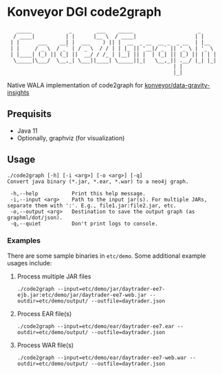 # Konveyor DGI code2graph
```
   _____            _        ___    _____                     _     
  / ____|          | |      |__ \  / ____|                   | |    
 | |      ___    __| |  ___    ) || |  __  _ __  __ _  _ __  | |__  
 | |     / _ \  / _` | / _ \  / / | | |_ || '__|/ _` || '_ \ | '_ \ 
 | |____| (_) || (_| ||  __/ / /_ | |__| || |  | (_| || |_) || | | |
  \_____|\___/  \__,_| \___||____| \_____||_|   \__,_|| .__/ |_| |_|
                                                      | |           
                                                      |_|           
```

Native WALA implementation of code2graph for [konveyor/data-gravity-insights](https://github.com/konveyor/tackle-data-gravity-insights)

## Prequisits 

- Java 11
- Optionally, graphviz (for visualization)

## Usage

```man
./code2graph [-h] [-i <arg>] [-o <arg>] [-q]
Convert java binary (*.jar, *.ear, *.war) to a neo4j graph.

 -h,--help           Print this help message.
 -i,--input <arg>    Path to the input jar(s). For multiple JARs, separate them with ':'. E.g., file1.jar:file2.jar, etc. 
 -o,--output <arg>   Destination to save the output graph (as graphml/dot/json).
 -q,--quiet          Don't print logs to console.
```

### Examples

There are some sample binaries in `etc/demo`. Some additional example usages include:

1. Process multiple JAR files
   ```
   ./code2graph --input=etc/demo/jar/daytrader-ee7-ejb.jar:etc/demo/jar/daytrader-ee7-web.jar --outdir=etc/demo/output/ --outfile=daytrader.json
   ```

2. Process EAR file(s)
   ```
   ./code2graph --input=etc/demo/ear/daytrader-ee7.ear --outdir=etc/demo/output/ --outfile=daytrader.json
   ```

3. Process WAR file(s)
   ```
   ./code2graph --input=etc/demo/ear/daytrader-ee7-web.war --outdir=etc/demo/output/ --outfile=daytrader.json
   ```

